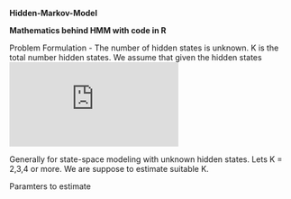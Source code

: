 **Hidden-Markov-Model**

**Mathematics behind HMM with code in R**

Problem Formulation -
The number of hidden states is unknown. K is the total number hidden states. We assume that given the hidden states ![equation](http://latex.codecogs.com/gif.latex?Z_i) 

Generally for state-space modeling with unknown hidden states. Lets K = 2,3,4 or more. We are suppose to estimate suitable K.

Paramters to estimate 



